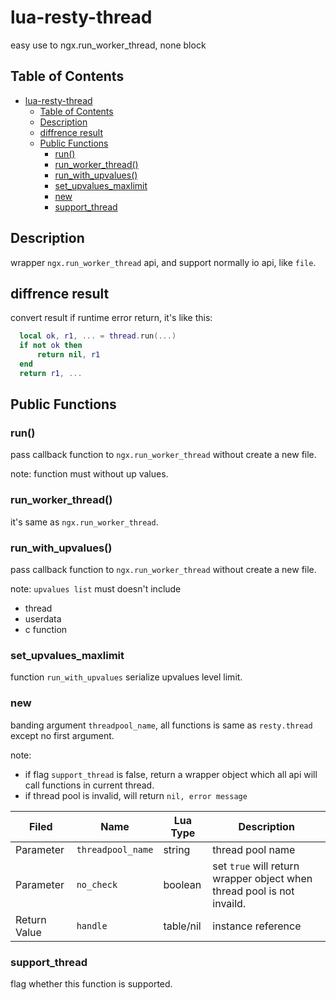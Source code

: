 # lua-resty-thread

easy use to ngx.run_worker_thread, none block

## Table of Contents

- [lua-resty-thread](#lua-resty-thread)
  - [Table of Contents](#table-of-contents)
  - [Description](#description)
  - [diffrence result](#diffrence-result)
  - [Public Functions](#public-functions)
    - [run()](#run)
    - [run_worker_thread()](#run_worker_thread)
    - [run_with_upvalues()](#run_with_upvalues)
    - [set_upvalues_maxlimit](#set_upvalues_maxlimit)
    - [new](#new)
    - [support_thread](#support_thread)

## Description

wrapper `ngx.run_worker_thread` api, and support normally io api, like `file`.

## diffrence result

convert result if runtime error return, it's like this:

```lua
  local ok, r1, ... = thread.run(...)
  if not ok then
      return nil, r1
  end
  return r1, ...
```

## Public Functions

### run()

pass callback function to `ngx.run_worker_thread` without create a new file.

note: function must without up values.

### run_worker_thread()

it's same as `ngx.run_worker_thread`.

### run_with_upvalues()

pass callback function to `ngx.run_worker_thread` without create a new file.

note: `upvalues list` must doesn't include

- thread
- userdata
- c function

### set_upvalues_maxlimit

function `run_with_upvalues` serialize upvalues level limit.

### new

banding argument `threadpool_name`, all functions is same as `resty.thread` except no first argument.

note:

- if flag `support_thread` is false, return a wrapper object which all api will call functions in current thread.
- if thread pool is invalid, will return `nil, error message`
  
| Filed        | Name              | Lua Type  | Description                                                            |
| ------------ | ----------------- | --------- | ---------------------------------------------------------------------- |
| Parameter    | `threadpool_name` | string    | thread pool name                                                       |
| Parameter    | `no_check`        | boolean   | set `true` will return wrapper object when thread pool is not invaild. |
| Return Value | `handle`          | table/nil | instance reference                                                     |

### support_thread

flag whether this function is supported.
